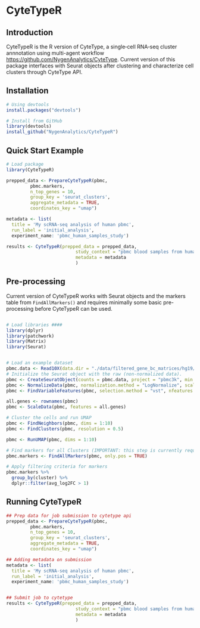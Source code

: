 # CyteTypeR

## Introduction

CyteTypeR is the R version of CyteType, a single‑cell RNA‑seq cluster annnotation using multi-agent workflow <https://github.com/NygenAnalytics/CyteType>. 
Current version of this package interfaces with Seurat objects after clustering and characterize cell clusters through CyteType API.


## Installation
``` R
# Using devtools
install.packages("devtools")

# Install from GitHub
library(devtools)
install_github("NygenAnalytics/CyteTypeR")

```

## Quick Start Example
``` R
# Load package
library(CyteTypeR)

prepped_data <- PrepareCyteTypeR(pbmc,
         pbmc.markers,
         n_top_genes = 10,
         group_key = 'seurat_clusters',
         aggregate_metadata = TRUE,
         coordinates_key = "umap")

metadata <- list(
  title = 'My scRNA-seq analysis of human pbmc',
  run_label = 'initial_analysis',
  experiment_name: 'pbmc_human_samples_study')

results <- CyteTypeR(prepped_data = prepped_data, 
                          study_context = "pbmc blood samples from humans", 
                          metadata = metadata
                          )
```

## Pre-processing
Current version of CyteTypeR works with Seurat objects and the markers table from ```FindAllMarkers()``` and requires minimally some basic pre-processing before CyteTypeR can be used.

``` R

# Load libraries ####
library(dplyr)
library(patchwork)
library(Matrix)
library(Seurat)


# Load an example dataset
pbmc.data <- Read10X(data.dir = "./data/filtered_gene_bc_matrices/hg19/")
# Initialize the Seurat object with the raw (non-normalized data).
pbmc <- CreateSeuratObject(counts = pbmc.data, project = "pbmc3k", min.cells = 3, min.features = 200)
pbmc <- NormalizeData(pbmc, normalization.method = "LogNormalize", scale.factor = 10000)
pbmc <- FindVariableFeatures(pbmc, selection.method = "vst", nfeatures = 2000)

all.genes <- rownames(pbmc)
pbmc <- ScaleData(pbmc, features = all.genes)

# Cluster the cells and run UMAP 
pbmc <- FindNeighbors(pbmc, dims = 1:10)
pbmc <- FindClusters(pbmc, resolution = 0.5)

pbmc <- RunUMAP(pbmc, dims = 1:10)

# Find markers for all Clusters (IMPORTANT: this step is currently required for using CyteTypeR)
pbmc.markers <- FindAllMarkers(pbmc, only.pos = TRUE)

# Apply filtering criteria for markers
pbmc.markers %>%
  group_by(cluster) %>%
  dplyr::filter(avg_log2FC > 1)

```

## Running CyteTypeR
``` R
## Prep data for job submission to cytetype api
prepped_data <- PrepareCyteTypeR(pbmc,
         pbmc.markers,
         n_top_genes = 10,
         group_key = 'seurat_clusters',
         aggregate_metadata = TRUE,
         coordinates_key = "umap")

## Adding metadata on submission
metadata <- list(
  title = 'My scRNA-seq analysis of human pbmc',
  run_label = 'initial_analysis',
  experiment_name: 'pbmc_human_samples_study')


## Submit job to cytetype
results <- CyteTypeR(prepped_data = prepped_data, 
                          study_context = "pbmc blood samples from humans", 
                          metadata = metadata
                          )


```
